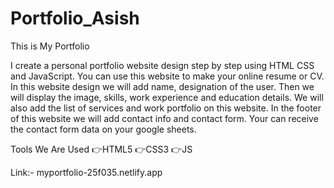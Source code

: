 # Portfolio_Asish

This is My Portfolio

I create a personal portfolio website design step by step using HTML CSS and JavaScript. You can use this website to make your online resume or CV. In this website design we will add name, designation of the user. Then we will display the image, skills, work experience and education details. We will also add the list of services and work portfolio on this website. In the footer of this website we will add contact info and contact form. Your can receive the contact form data on your google sheets.

Tools We Are Used
👉HTML5
👉CSS3
👉JS

Link:- myportfolio-25f035.netlify.app
